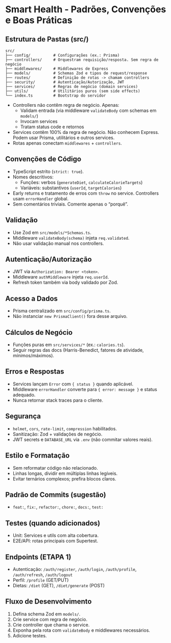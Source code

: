 # Smart Health - Padrões, Convenções e Boas Práticas

## Estrutura de Pastas (src/)
```
src/
├── config/          # Configurações (ex.: Prisma)
├── controllers/     # Orquestram requisição/resposta. Sem regra de negócio
├── middlewares/     # Middlewares de Express
├── models/          # Schemas Zod e tipos de request/response
├── routes/          # Definição de rotas -> chamam controllers
├── security/        # Autenticação/Autorização, JWT
├── services/        # Regras de negócio (domain services)
├── utils/           # Utilitários puros (sem side effects)
└── index.ts         # Bootstrap do servidor
```

- Controllers não contêm regra de negócio. Apenas:
  - Validam entrada (via middleware `validateBody` com schemas em `models/`)
  - Invocam services
  - Tratam status code e retornos
- Services contêm 100% da regra de negócio. Não conhecem Express. Podem usar Prisma, utilitários e outros services.
- Rotas apenas conectam `middlewares` + `controllers`.

## Convenções de Código
- TypeScript estrito (`strict: true`).
- Nomes descritivos:
  - Funções: verbos (`generateDiet`, `calculateCalorieTargets`)
  - Variáveis: substantivos (`userId`, `targetCalories`)
- Early returns e tratamento de erros com `throw` no service. Controllers usam `errorHandler` global.
- Sem comentários triviais. Comente apenas o “porquê”.

## Validação
- Use Zod em `src/models/*Schemas.ts`.
- Middleware `validateBody(schema)` injeta `req.validated`.
- Não usar validação manual nos controllers.

## Autenticação/Autorização
- JWT via `Authorization: Bearer <token>`.
- Middleware `authMiddleware` injeta `req.userId`.
- Refresh token também via body validado por Zod.

## Acesso a Dados
- Prisma centralizado em `src/config/prisma.ts`.
- Não instanciar `new PrismaClient()` fora desse arquivo.

## Cálculos de Negócio
- Funções puras em `src/services/*` (ex.: `calories.ts`).
- Seguir regras das docs (Harris-Benedict, fatores de atividade, mínimos/máximos).

## Erros e Respostas
- Services lançam `Error` com `{ status }` quando aplicável.
- Middleware `errorHandler` converte para `{ error: message }` e status adequado.
- Nunca retornar stack traces para o cliente.

## Segurança
- `helmet`, `cors`, `rate-limit`, `compression` habilitados.
- Sanitização: Zod + validações de negócio.
- JWT secrets e `DATABASE_URL` via `.env` (não commitar valores reais).

## Estilo e Formatação
- Sem reformatar código não relacionado.
- Linhas longas, dividir em múltiplas linhas legíveis.
- Evitar ternários complexos; prefira blocos claros.

## Padrão de Commits (sugestão)
- `feat:`, `fix:`, `refactor:`, `chore:`, `docs:`, `test:`

## Testes (quando adicionados)
- Unit: Services e utils com alta cobertura.
- E2E/API: rotas principais com Supertest.

## Endpoints (ETAPA 1)
- Autenticação: `/auth/register`, `/auth/login`, `/auth/profile`, `/auth/refresh`, `/auth/logout`
- Perfil: `/profile` (GET/PUT)
- Dietas: `/diet` (GET), `/diet/generate` (POST)

## Fluxo de Desenvolvimento
1. Defina schema Zod em `models/`.
2. Crie service com regra de negócio.
3. Crie controller que chama o service.
4. Exponha pela rota com `validateBody` e middlewares necessários.
5. Adicione testes.


